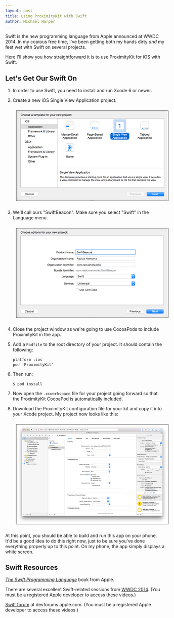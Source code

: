 ```yaml
---
layout: post
title: Using ProximityKit with Swift
author: Michael Harper
---
```

Swift is the new programming language from Apple announced at WWDC 2014.  In my copious free time, I've been getting both my hands dirty _and_ my feet wet with Swift on several projects.


Here I'll show you how straightforward it is to use ProximityKit for iOS with Swift.

Let's Get Our Swift On
---

1. In order to use Swift, you need to install and run Xcode 6 or newer.
1. Create a new iOS Single View Application project.

   <img style="margin:10px; border: thin solid #333;" src='/img/swift-1.png'>

2. We'll call ours "SwiftBeacon". Make sure you select "Swift" in the Language menu.

   <img style="margin:10px; border: thin solid #333;" src='/img/swift-2.png'>

3. Close the project window as we're going to use CocoaPods to include ProximityKit in the app.
4. Add a `Podfile` to the root directory of your project.  It should contain the following:
   ```
   platform :ios
   pod 'ProximityKit'
   ```
5. Then run:
   ```
   $ pod install
   ```
6. Now open the `.xcworkspace` file for your project going forward so that the ProximityKit CocoaPod is automatically included.
7. Download the ProximityKit configuration file for your kit and copy it into your Xcode project.  My project now looks like this:
   
   <img style="margin:10px; border: thin solid #333;" src='/img/swift-3.png'>

At this point, you should be able to build and run this app on your phone.  It'd be a good idea to do this right now, just to be sure you've done everything properly up to this point.  On my phone, the app simply displays a white screen.


Swift Resources
---

[_The Swift Programming Language_](https://itunes.apple.com/us/book/swift-programming-language/id881256329?mt=11) book from Apple.

There are several excellent Swift-related sessions from [WWDC 2014](https://developer.apple.com/videos/wwdc/2014/). (You must be a registered Apple developer to access these videos.)

[Swift forum](https://devforums.apple.com/community/tools/languages/swift) at devforums.apple.com.  (You must be a registered Apple developer to access these videos.)